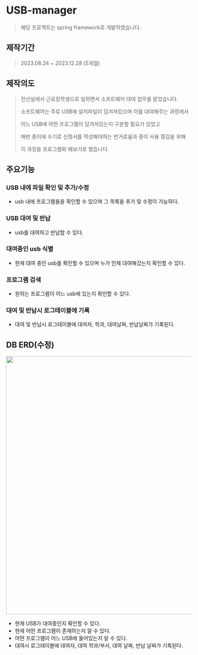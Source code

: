 


# USB-manager
> 해당 프로젝트는 spring framework로 개발하였습니다.

## 제작기간
>2023.08.24 ~ 2023.12.28 (5개월)

## 제작의도
> 전산실에서 근로장학생으로 일하면서 소프트웨어 대여 업무를 맡았습니다.
>  
> 소프트웨어는 주로 USB에 설치파일이 담겨져있으며 이를 대여해주는 과정에서
>   
> 어느 USB에 어떤 프로그램이 담겨져있는지 구분할 필요가 있었고
>  
> 매번 종이에 수기로 신청서를 작성해야하는 번거로움과 종이 사용 절감을 위해
>   
> 이 과정을 프로그램화 해보기로 했습니다.

## 주요기능

### USB 내에 파일 확인 및 추가/수정
- usb 내에 프로그램들을 확인할 수 있으며 그 목록을 추가 및 수정이 가능하다.

### USB 대여 및 반납
- usb를 대여하고 반납할 수 있다.

### 대여중인 usb 식별
- 현재 대여 중인 usb를 확인할 수 있으며 누가 언제 대여해갔는지 확인할 수 있다.

### 프로그램 검색
- 원하는 프로그램이 어느 usb에 있는지 확인할 수 있다.

### 대여 및 반납시 로그테이블에 기록
- 대여 및 반납시 로그테이블에 대여자, 학과, 대여날짜, 반납날짜가 기록된다.

## DB ERD(수정)
<img width="700" src=https://github.com/ITak21/USB-manager/assets/118645678/d1687660-6948-40e8-bc97-4d1fa5c76101>

- 현재 USB가 대여중인지 확인할 수 있다.
- 현재 어떤 프로그램이 존재하는지 알 수 있다.
- 어떤 프로그램이 어느 USB에 들어있는지 알 수 있다.
- 대여시 로그테이블에 대여자, 대여 학과/부서, 대여 날짜, 반납 날짜가 기록된다.


